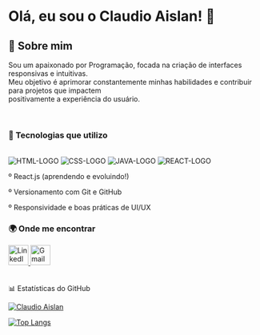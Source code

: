 # Olá, eu sou o Claudio Aislan! 👋

<h2>🚀 Sobre mim</h2>


<p>Sou um apaixonado por Programação, focada na criação de interfaces responsivas e intuitivas.  <br>
Meu objetivo é aprimorar constantemente minhas habilidades e contribuir para projetos que impactem  <br>
positivamente a experiência do usuário. </p>
<br>

### 🔧 Tecnologias que utilizo  <br/>
<br>
<img src="https://img.shields.io/badge/HTML5-E34F26?style=for-the-badge&logo=html5&logoColor=white" alt="HTML-LOGO">
<img src="https://img.shields.io/badge/CSS-239120?&style=for-the-badge&logo=css3&logoColor=white" alt="CSS-LOGO">
<img src="https://img.shields.io/badge/JavaScript-323330?style=for-the-badge&logo=javascript&logoColor=F7DF1E" alt="JAVA-LOGO">
<img src="https://img.shields.io/badge/React-20232A?style=for-the-badge&logo=react&logoColor=61DAFB" alt="REACT-LOGO">

º React.js (aprendendo e evoluindo!)

º Versionamento com Git e GitHub

º Responsividade e boas práticas de UI/UX

### 🌍 Onde me encontrar
<a href="https://www.linkedin.com/in/claudio-aislan/" target="_blank">
  <img src="https://img.icons8.com/color/48/000000/linkedin.png" alt="LinkedIn" height="40">
</a>


<a href="mailto:claudiosa26@gmail.com">
  <img src="https://img.icons8.com/color/48/000000/gmail.png" alt="Gmail" height="40">
</a>
<br>
<br>
<br>
📊 Estatísticas do GitHub
<br/>

[![Claudio Aislan](https://github-readme-stats.vercel.app/api?username=ClaudioAislan)](https://github.com/anuraghazra/github-readme-stats)

[![Top Langs](https://github-readme-stats.vercel.app/api/top-langs/?username=claudioaislan)](https://github.com/anuraghazra/github-readme-stats)
